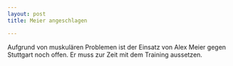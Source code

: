 ```yaml
---
layout: post
title: Meier angeschlagen

---
```


Aufgrund von muskulären Problemen ist der Einsatz von Alex Meier gegen Stuttgart noch offen. Er muss zur Zeit mit dem Training aussetzen.


